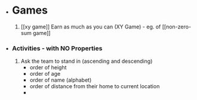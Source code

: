- # Games
    1. [[xy game]] Earn as much as you can (XY Game) - eg. of [[non-zero-sum game]]
- ### Activities - with NO Properties
    1. Ask the team to stand in (ascending and descending)
        - order of height
        - order of age 
        - order of name (alphabet)
        - order of distance from their home to current location
        - 
